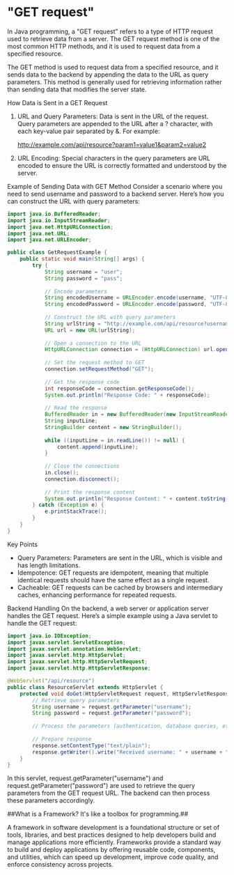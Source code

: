 # "GET request"

In Java programming, a "GET request" refers to a type of HTTP request used to retrieve data from a server. 
The GET request method is one of the most common HTTP methods, and it is used to request data from a specified resource.


The GET method is used to request data from a specified resource, and it sends data to the backend by appending the data to the URL as query parameters. This method is generally used for retrieving information rather than sending data that modifies the server state.

How Data is Sent in a GET Request

1. URL and Query Parameters: Data is sent in the URL of the request. Query parameters are appended to the URL after a ? character, with each key-value pair separated by &. For example:

   http://example.com/api/resource?param1=value1&param2=value2
   
2. URL Encoding: Special characters in the query parameters are URL encoded to ensure the URL is correctly formatted and understood by the server.

Example of Sending Data with GET Method
Consider a scenario where you need to send username and password to a backend server. Here’s how you can construct the URL with query parameters:

```java
import java.io.BufferedReader;
import java.io.InputStreamReader;
import java.net.HttpURLConnection;
import java.net.URL;
import java.net.URLEncoder;

public class GetRequestExample {
    public static void main(String[] args) {
        try {
            String username = "user";
            String password = "pass";
            
            // Encode parameters
            String encodedUsername = URLEncoder.encode(username, "UTF-8");
            String encodedPassword = URLEncoder.encode(password, "UTF-8");
            
            // Construct the URL with query parameters
            String urlString = "http://example.com/api/resource?username=" + encodedUsername + "&password=" + encodedPassword;
            URL url = new URL(urlString);
            
            // Open a connection to the URL
            HttpURLConnection connection = (HttpURLConnection) url.openConnection();
            
            // Set the request method to GET
            connection.setRequestMethod("GET");
            
            // Get the response code
            int responseCode = connection.getResponseCode();
            System.out.println("Response Code: " + responseCode);
            
            // Read the response
            BufferedReader in = new BufferedReader(new InputStreamReader(connection.getInputStream()));
            String inputLine;
            StringBuilder content = new StringBuilder();
            
            while ((inputLine = in.readLine()) != null) {
                content.append(inputLine);
            }
            
            // Close the connections
            in.close();
            connection.disconnect();
            
            // Print the response content
            System.out.println("Response Content: " + content.toString());
        } catch (Exception e) {
            e.printStackTrace();
        }
    }
}
```

Key Points

- Query Parameters: Parameters are sent in the URL, which is visible and has length limitations.
- Idempotence: GET requests are idempotent, meaning that multiple identical requests should have the same effect as a single request.
- Cacheable: GET requests can be cached by browsers and intermediary caches, enhancing performance for repeated requests.
  
Backend Handling
On the backend, a web server or application server handles the GET request. Here’s a simple example using a Java servlet to handle the GET request:

```java
import java.io.IOException;
import javax.servlet.ServletException;
import javax.servlet.annotation.WebServlet;
import javax.servlet.http.HttpServlet;
import javax.servlet.http.HttpServletRequest;
import javax.servlet.http.HttpServletResponse;

@WebServlet("/api/resource")
public class ResourceServlet extends HttpServlet {
    protected void doGet(HttpServletRequest request, HttpServletResponse response) throws ServletException, IOException {
        // Retrieve query parameters
        String username = request.getParameter("username");
        String password = request.getParameter("password");
        
        // Process the parameters (authentication, database queries, etc.)
        
        // Prepare response
        response.setContentType("text/plain");
        response.getWriter().write("Received username: " + username + " and password: " + password);
    }
}
```
In this servlet, request.getParameter("username") and request.getParameter("password") are used to retrieve the query parameters from the GET request URL. The backend can then process these parameters accordingly.

##What is a Framework? It's like a toolbox for programming.##

A framework in software development is a foundational structure or set of tools, libraries, and best practices designed to help developers build and manage applications more efficiently. Frameworks provide a standard way to build and deploy applications by offering reusable code, components, and utilities, which can speed up development, improve code quality, and enforce consistency across projects.









